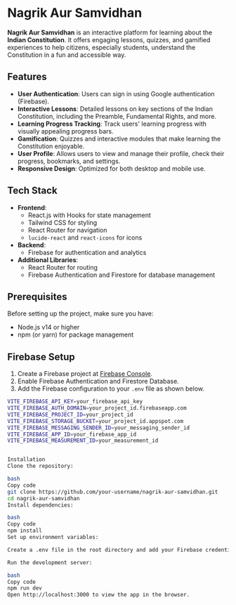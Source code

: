# Nagrik Aur Samvidhan

**Nagrik Aur Samvidhan** is an interactive platform for learning about the **Indian Constitution**. It offers engaging lessons, quizzes, and gamified experiences to help citizens, especially students, understand the Constitution in a fun and accessible way.

## Features

- **User Authentication**: Users can sign in using Google authentication (Firebase).
- **Interactive Lessons**: Detailed lessons on key sections of the Indian Constitution, including the Preamble, Fundamental Rights, and more.
- **Learning Progress Tracking**: Track users' learning progress with visually appealing progress bars.
- **Gamification**: Quizzes and interactive modules that make learning the Constitution enjoyable.
- **User Profile**: Allows users to view and manage their profile, check their progress, bookmarks, and settings.
- **Responsive Design**: Optimized for both desktop and mobile use.

## Tech Stack

- **Frontend**: 
  - React.js with Hooks for state management
  - Tailwind CSS for styling
  - React Router for navigation
  - `lucide-react` and `react-icons` for icons
- **Backend**:
  - Firebase for authentication and analytics
- **Additional Libraries**:
  - React Router for routing
  - Firebase Authentication and Firestore for database management
  
## Prerequisites

Before setting up the project, make sure you have:

- Node.js v14 or higher
- npm (or yarn) for package management

## Firebase Setup

1. Create a Firebase project at [Firebase Console](https://console.firebase.google.com/).
2. Enable Firebase Authentication and Firestore Database.
3. Add the Firebase configuration to your `.env` file as shown below.

```bash
VITE_FIREBASE_API_KEY=your_firebase_api_key
VITE_FIREBASE_AUTH_DOMAIN=your_project_id.firebaseapp.com
VITE_FIREBASE_PROJECT_ID=your_project_id
VITE_FIREBASE_STORAGE_BUCKET=your_project_id.appspot.com
VITE_FIREBASE_MESSAGING_SENDER_ID=your_messaging_sender_id
VITE_FIREBASE_APP_ID=your_firebase_app_id
VITE_FIREBASE_MEASUREMENT_ID=your_measurement_id


Installation
Clone the repository:

bash
Copy code
git clone https://github.com/your-username/nagrik-aur-samvidhan.git
cd nagrik-aur-samvidhan
Install dependencies:

bash
Copy code
npm install
Set up environment variables:

Create a .env file in the root directory and add your Firebase credentials as mentioned in the Firebase setup section.

Run the development server:

bash
Copy code
npm run dev
Open http://localhost:3000 to view the app in the browser.
